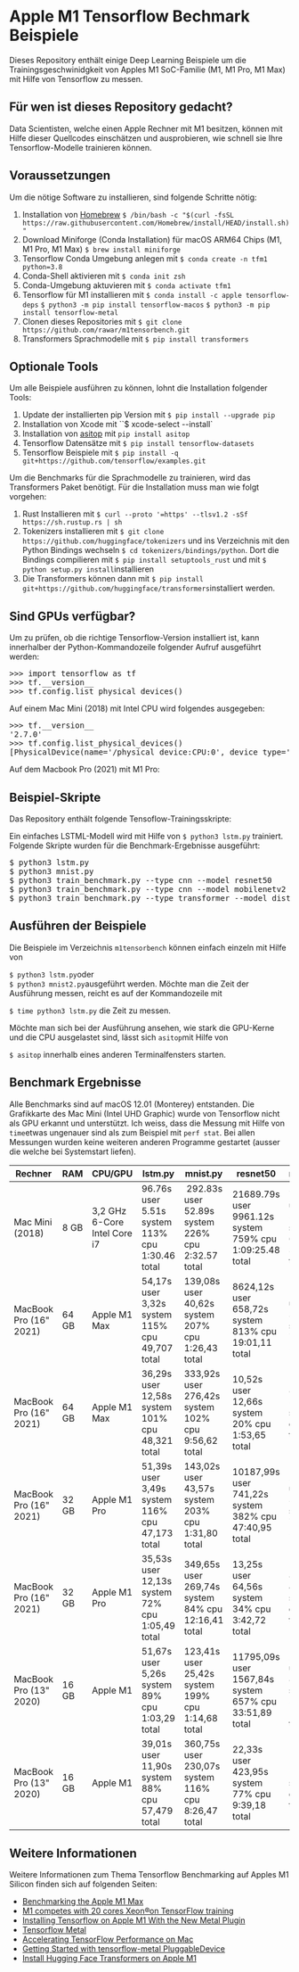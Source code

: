 # Apple M1 Tensorflow Bechmark Beispiele

Dieses Repository enthält einige Deep Learning Beispiele um die Trainingsgeschwinidgkeit von Apples M1 SoC-Familie (M1, M1 Pro, M1 Max) mit Hilfe von Tensorflow zu messen. 

## Für wen ist dieses Repository gedacht?

Data Scientisten, welche einen Apple Rechner mit M1 besitzen, können mit Hilfe dieser Quellcodes einschätzen und ausprobieren, wie schnell sie Ihre Tensorflow-Modelle trainieren können. 

## Voraussetzungen

Um die nötige Software zu installieren, sind folgende Schritte nötig:

1. Installation von [Homebrew](https://brew.sh) ``$ /bin/bash -c "$(curl -fsSL https://raw.githubusercontent.com/Homebrew/install/HEAD/install.sh)"`` 
1. Download Miniforge (Conda Installation) für macOS ARM64 Chips (M1, M1 Pro, M1 Max) ``$ brew install miniforge``
1. Tensorflow Conda Umgebung anlegen mit ``$ conda create -n tfm1 python=3.8``
1. Conda-Shell aktivieren mit ``$ conda init zsh`` 
1. Conda-Umgebung aktuvieren mit ``$ conda activate tfm1``
1. Tensorflow für M1 installieren mit ``$ conda install -c apple tensorflow-deps`` ``$ python3 -m pip install tensorflow-macos`` ``$ python3 -m pip install tensorflow-metal``
1. Clonen dieses Repositories mit ``$ git clone https://github.com/rawar/m1tensorbench.git``
1. Transformers Sprachmodelle mit ``$ pip install transformers`` 

## Optionale Tools

Um alle Beispiele ausführen zu können, lohnt die Installation folgender Tools:

1. Update der installierten pip Version mit ``$ pip install --upgrade pip``
1. Installation von Xcode mit ``$ xcode-select --install`
1. Installation von [asitop](https://github.com/tlkh/asitop) mit ``pip install asitop``
1. Tensorflow Datensätze mit ``$ pip install tensorflow-datasets``
1. Tensorflow Beispiele mit ``$ pip install -q git+https://github.com/tensorflow/examples.git``

Um die Benchmarks für die Sprachmodelle zu trainieren, wird das Transformers Paket benötigt. Für die Installation muss man wie folgt vorgehen:

1. Rust Installieren mit ``$ curl --proto '=https' --tlsv1.2 -sSf https://sh.rustup.rs | sh``
1. Tokenizers installieren mit ``$ git clone https://github.com/huggingface/tokenizers`` und ins Verzeichnis mit den Python Bindings wechseln ``$ cd tokenizers/bindings/python``. Dort die Bindings compilieren mit ``$ pip install setuptools_rust`` und mit ``$ python setup.py install``installieren
1. Die Transformers können dann mit ``$ pip install git+https://github.com/huggingface/transformers``installiert werden.    

## Sind GPUs verfügbar?

Um zu prüfen, ob die richtige Tensorflow-Version installiert ist, kann innerhalber der Python-Kommandozeile folgender Aufruf ausgeführt werden:

<pre>
>>> import tensorflow as tf
>>> tf.__version__
>>> tf.config.list_physical_devices()
</pre>

Auf einem Mac Mini (2018) mit Intel CPU wird folgendes ausgegeben:

<pre>
>>> tf.__version__
'2.7.0'
>>> tf.config.list_physical_devices()
[PhysicalDevice(name='/physical_device:CPU:0', device_type='CPU')]
</pre>

Auf dem Macbook Pro (2021) mit M1 Pro:



## Beispiel-Skripte

Das Repository enthält folgende Tensoflow-Trainingsskripte:

Ein einfaches LSTML-Modell wird mit Hilfe von ``$ python3 lstm.py`` trainiert. Folgende Skripte wurden für die Benchmark-Ergebnisse ausgeführt:

<pre>
$ python3 lstm.py
$ python3 mnist.py
$ python3 train_benchmark.py --type cnn --model resnet50
$ python3 train_benchmark.py --type cnn --model mobilenetv2
$ python3 train_benchmark.py --type transformer --model distilbert-base-uncased
</pre>


## Ausführen der Beispiele

Die Beispiele im Verzeichnis ``m1tensorbench`` können einfach einzeln mit Hilfe von

``$ python3 lstm.py``oder  
``$ python3 mnist2.py``ausgeführt werden. Möchte man die Zeit der Ausführung messen, reicht es auf der Kommandozeile mit 

``$ time python3 lstm.py`` die Zeit zu messen. 

Möchte man sich bei der Ausführung ansehen, wie stark die GPU-Kerne und die CPU ausgelastet sind, lässt sich ``asitop``mit Hilfe von

``$ asitop`` innerhalb eines anderen Terminalfensters starten.

## Benchmark Ergebnisse

Alle Benchmarks sind auf macOS 12.01 (Monterey) entstanden. Die Grafikkarte des Mac Mini (Intel UHD Graphic) wurde von Tensorflow nicht als GPU erkannt und unterstützt. Ich weiss, dass die Messung mit Hilfe von ``time``etwas ungenauer sind als zum Beispiel mit ``perf stat``. Bei allen Messungen wurden keine weiteren anderen Programme gestartet (ausser die welche bei Systemstart liefen).

| Rechner |	RAM	| CPU/GPU | lstm.py | mnist.py | resnet50 | mobilenetv2 | distilbert | Metal | 
| --------| ---------| ---|------|-------| -------| ----- | ---- | ---- | 
| Mac Mini (2018) | 8 GB | 3,2 GHz 6-Core Intel Core i7 |  96.76s user 5.51s system 113% cpu 1:30.46 total | 292.83s user 52.89s system 226% cpu 2:32.57 total | 21689.79s user 9961.12s system 759% cpu 1:09:25.48 total | 7548.09s user 5944.51s system 673% cpu 33:23.73 total | 17771.00s user 9204.41s system 743% cpu 1:00:25.83 total | nein |   
| MacBook Pro (16" 2021) | 64 GB | Apple M1 Max | 54,17s user 3,32s system 115% cpu 49,707 total | 139,08s user 40,62s system 207% cpu 1:26,43 total | 8624,12s user 658,72s system 813% cpu 19:01,11 total | 1975,25s user 348,53s system 751% cpu 5:09,25 total | 9719,25s user 602,15s system 842% cpu 20:24,96 total | nein |
| MacBook Pro (16" 2021) | 64 GB | Apple M1 Max | 36,29s user 12,58s system 101% cpu 48,321 total | 333,92s user 276,42s system 102% cpu 9:56,62 total | 10,52s user 12,66s system 20% cpu 1:53,65 total| 8,50s user 5,25s system 25% cpu 53,277 total | 17,95s user 11,78s system 21% cpu 2:20,08 total | ja |
| MacBook Pro (16" 2021) | 32 GB | Apple M1 Pro | 51,39s user 3,49s system 116% cpu 47,173 total | 143,02s user 43,57s system 203% cpu 1:31,80 total | 10187,99s user 741,22s system 382% cpu 47:40,95 total | 2061,17s user 350,96s system 750% cpu 5:21,41 total | 9790,15s user 613,01s system 836% cpu 20:43,79 total | nein |
| MacBook Pro (16" 2021) | 32 GB | Apple M1 Pro | 35,53s user 12,13s system 72% cpu 1:05,49 total | 349,65s user 269,74s system 84% cpu 12:16,41 total | 13,25s user 64,56s system 34% cpu 3:42,72 total | 8,51s user 4,51s system 15% cpu 1:23,39 total | 20,71s user 53,77s system 30% cpu 4:06,54 total | ja |
| MacBook Pro (13" 2020) | 16 GB | Apple M1 | 51,67s user 5,26s system 89% cpu 1:03,29 total | 123,41s user 25,42s system 199% cpu 1:14,68 total | 11795,09s user 1567,84s system 657% cpu 33:51,89 total| 2923,15s user 882,54s system 588% cpu 10:46,19 total | 12697,26s user 1469,96s system 638% cpu 36:59,81 total | nein |
| MacBook Pro (13" 2020) | 16 GB | Apple M1 | 39,01s user 11,90s system 88% cpu 57,479 total | 360,75s user 230,07s system 116% cpu 8:26,47 total | 22,33s user 423,95s system 77% cpu 9:39,18 total | 15,69s user 106,75s system 54% cpu 3:45,36 total | 22,81s user 391,68s system 63% cpu 10:51,91 total | ja | 

## Weitere Informationen
Weitere Informationen zum Thema Tensorflow Benchmarking auf Apples M1 Silicon finden sich auf folgenden Seiten:

* [Benchmarking the Apple M1 Max](https://tlkh.dev/benchmarking-the-apple-m1-max)
* [M1 competes with 20 cores Xeon®on TensorFlow training](https://towardsdatascience.com/benchmark-m1-part-2-vs-20-cores-xeon-vs-amd-epyc-16-and-32-cores-8e394d56003d)
* [Installing Tensorflow on Apple M1 With the New Metal Plugin](
https://betterprogramming.pub/installing-tensorflow-on-apple-m1-with-new-metal-plugin-6d3cb9cb00ca)
* [Tensorflow Metal](https://developer.apple.com/metal/tensorflow-plugin/)
* [Accelerating TensorFlow Performance on Mac](https://blog.tensorflow.org/2020/11/accelerating-tensorflow-performance-on-mac.html)
* [Getting Started with tensorflow-metal PluggableDevice](https://developer.apple.com/metal/tensorflow-plugin/)
* [Install Hugging Face Transformers on Apple M1](https://towardsdatascience.com/hugging-face-transformers-on-apple-m1-26f0705874d7)






